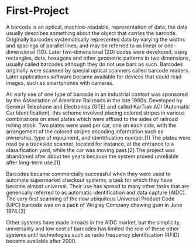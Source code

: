 # First-Project

A barcode is an optical, machine-readable, representation of data; the data usually describes something about the object that carries the barcode. Originally barcodes systematically represented data by varying the widths and spacings of parallel lines, and may be referred to as linear or one-dimensional (1D). Later two-dimensional (2D) codes were developed, using rectangles, dots, hexagons and other geometric patterns in two dimensions, usually called barcodes although they do not use bars as such. Barcodes originally were scanned by special optical scanners called barcode readers. Later applications software became available for devices that could read images, such as smartphones with cameras.

An early use of one type of barcode in an industrial context was sponsored by the Association of American Railroads in the late 1960s. Developed by General Telephone and Electronics (GTE) and called KarTrak ACI (Automatic Car Identification), this scheme involved placing colored stripes in various combinations on steel plates which were affixed to the sides of railroad rolling stock. Two plates were used per car, one on each side, with the arrangement of the colored stripes encoding information such as ownership, type of equipment, and identification number.[1] The plates were read by a trackside scanner, located for instance, at the entrance to a classification yard, while the car was moving past.[2] The project was abandoned after about ten years because the system proved unreliable after long-term use.[1]

Barcodes became commercially successful when they were used to automate supermarket checkout systems, a task for which they have become almost universal. Their use has spread to many other tasks that are generically referred to as automatic identification and data capture (AIDC). The very first scanning of the now ubiquitous Universal Product Code (UPC) barcode was on a pack of Wrigley Company chewing gum in June 1974.[3]

Other systems have made inroads in the AIDC market, but the simplicity, universality and low cost of barcodes has limited the role of these other systems until technologies such as radio frequency identification (RFID) became available after 2000.

